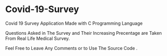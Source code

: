 # Covid-19-Survey
Covid 19 Survey Application Made with C Programming Language 

Questions Asked in The Survey and Their Increasing Precentage are Taken From Real Life Medical Survey.



Feel Free to Leave Any Comments or to Use The Source Code .
